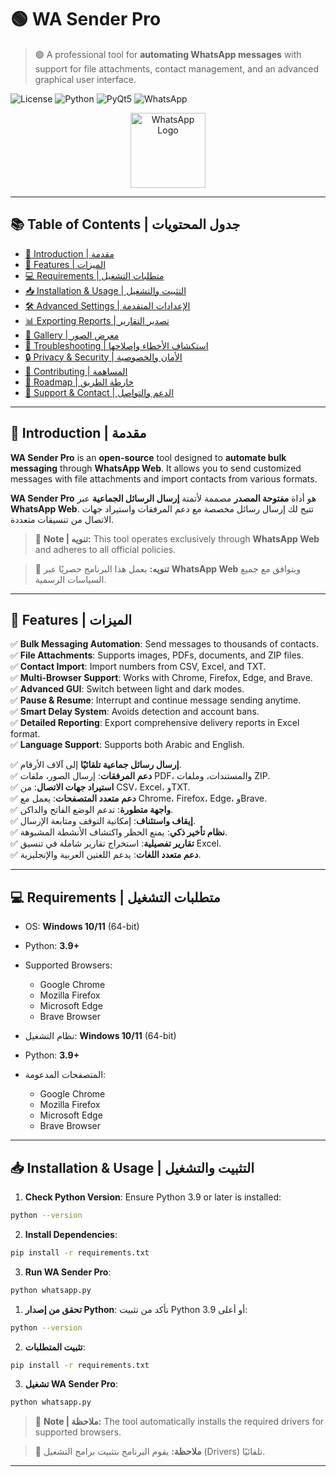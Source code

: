 # 🟢 **WA Sender Pro**  

> 🟢 A professional tool for **automating WhatsApp messages** with support for file attachments, contact management, and an advanced graphical user interface.  

![License](https://img.shields.io/badge/License-MIT-blue.svg) ![Python](https://img.shields.io/badge/Python-3.9%2B-green) ![PyQt5](https://img.shields.io/badge/GUI-PyQt5-red) ![WhatsApp](https://img.shields.io/badge/WhatsApp-Automation-brightgreen)  

<p align="center">
  <img src="https://upload.wikimedia.org/wikipedia/commons/6/6b/WhatsApp.svg" alt="WhatsApp Logo" width="120" height="120">
</p>

---

## 📚 **Table of Contents | جدول المحتويات**  

- [📌 Introduction | مقدمة](#-introduction--مقدمة)  
- [🚀 Features | الميزات](#-features--الميزات)  
- [💻 Requirements | متطلبات التشغيل](#-requirements--متطلبات-التشغيل)  
- [📥 Installation & Usage | التثبيت والتشغيل](#-installation--usage--التثبيت-والتشغيل)  
- [🛠️ Advanced Settings | الإعدادات المتقدمة](#️-advanced-settings--الإعدادات-المتقدمة)  
- [📊 Exporting Reports | تصدير التقارير](#-exporting-reports--تصدير-التقارير)  
- [📸 Gallery | معرض الصور](#-gallery--معرض-الصور)  
- [🧐 Troubleshooting | استكشاف الأخطاء وإصلاحها](#-troubleshooting--استكشاف-الأخطاء-وإصلاحها)  
- [🔒 Privacy & Security | الأمان والخصوصية](#-privacy--security--الأمان-والخصوصية)  
- [🤝 Contributing | المساهمة](#-contributing--المساهمة)  
- [🔮 Roadmap | خارطة الطريق](#-roadmap--خارطة-الطريق)  
- [📧 Support & Contact | الدعم والتواصل](#-support--contact--الدعم-والتواصل)  

---

## 📌 **Introduction | مقدمة**  

**WA Sender Pro** is an **open-source** tool designed to **automate bulk messaging** through **WhatsApp Web**. It allows you to send customized messages with file attachments and import contacts from various formats.  

**WA Sender Pro** هو أداة **مفتوحة المصدر** مصممة لأتمتة **إرسال الرسائل الجماعية** عبر **WhatsApp Web**. تتيح لك إرسال رسائل مخصصة مع دعم المرفقات واستيراد جهات الاتصال من تنسيقات متعددة.  

> 📢 **Note | تنويه:** This tool operates exclusively through **WhatsApp Web** and adheres to all official policies.  

> 📢 **تنويه:** يعمل هذا البرنامج حصريًا عبر **WhatsApp Web** ويتوافق مع جميع السياسات الرسمية.  

---

## 🚀 **Features | الميزات**  

✅ **Bulk Messaging Automation**: Send messages to thousands of contacts.  
✅ **File Attachments**: Supports images, PDFs, documents, and ZIP files.  
✅ **Contact Import**: Import numbers from CSV, Excel, and TXT.  
✅ **Multi-Browser Support**: Works with Chrome, Firefox, Edge, and Brave.  
✅ **Advanced GUI**: Switch between light and dark modes.  
✅ **Pause & Resume**: Interrupt and continue message sending anytime.  
✅ **Smart Delay System**: Avoids detection and account bans.  
✅ **Detailed Reporting**: Export comprehensive delivery reports in Excel format.  
✅ **Language Support**: Supports both Arabic and English.  

✅ **إرسال رسائل جماعية تلقائيًا** إلى آلاف الأرقام.  
✅ **دعم المرفقات**: إرسال الصور، ملفات PDF، والمستندات، وملفات ZIP.  
✅ **استيراد جهات الاتصال**: من CSV، Excel، وTXT.  
✅ **دعم متعدد المتصفحات**: يعمل مع Chrome، Firefox، Edge، وBrave.  
✅ **واجهة متطورة**: تدعم الوضع الفاتح والداكن.  
✅ **إيقاف واستئناف**: إمكانية التوقف ومتابعة الإرسال.  
✅ **نظام تأخير ذكي**: يمنع الحظر واكتشاف الأنشطة المشبوهة.  
✅ **تقارير تفصيلية**: استخراج تقارير شاملة في تنسيق Excel.  
✅ **دعم متعدد اللغات**: يدعم اللغتين العربية والإنجليزية.  

---

## 💻 **Requirements | متطلبات التشغيل**  

- OS: **Windows 10/11** (64-bit)  
- Python: **3.9+**  
- Supported Browsers:  
  - Google Chrome  
  - Mozilla Firefox  
  - Microsoft Edge  
  - Brave Browser  

- نظام التشغيل: **Windows 10/11** (64-bit)  
- Python: **3.9+**  
- المتصفحات المدعومة:  
  - Google Chrome  
  - Mozilla Firefox  
  - Microsoft Edge  
  - Brave Browser  

---

## 📥 **Installation & Usage | التثبيت والتشغيل**  

1. **Check Python Version**: Ensure Python 3.9 or later is installed:  
```bash
python --version
```

2. **Install Dependencies**:  
```bash
pip install -r requirements.txt
```

3. **Run WA Sender Pro**:  
```bash
python whatsapp.py
```

1. **تحقق من إصدار Python**: تأكد من تثبيت Python 3.9 أو أعلى:  
```bash
python --version
```

2. **تثبيت المتطلبات**:  
```bash
pip install -r requirements.txt
```

3. **تشغيل WA Sender Pro**:  
```bash
python whatsapp.py
```

> 📝 **Note | ملاحظة:** The tool automatically installs the required drivers for supported browsers.  

> 📝 **ملاحظة:** يقوم البرنامج بتثبيت برامج التشغيل (Drivers) تلقائيًا.  

---

